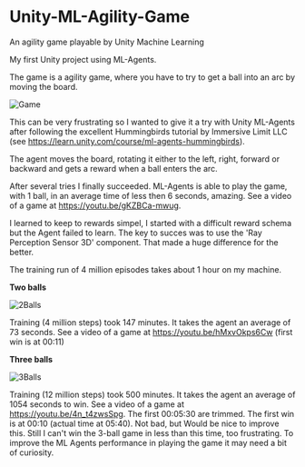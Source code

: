 # Unity-ML-Agility-Game
An agility game playable by Unity Machine Learning

My first Unity project using ML-Agents.

The game is a agility game, where you have to try to get a ball into an arc by moving the board. 

![Game](https://user-images.githubusercontent.com/83223936/130071820-df63b6a7-0c0c-44d3-87b4-894f395eac6f.png)

This can be very frustrating so I wanted to give it a try with Unity ML-Agents after following the excellent Hummingbirds tutorial by Immersive Limit LLC (see https://learn.unity.com/course/ml-agents-hummingbirds).

The agent moves the board, rotating it either to the left, right, forward or backward and gets a reward when a ball enters the arc.

After several tries I finally succeeded. ML-Agents is able to play the game, with 1 ball, in an average time of less then 6 seconds, amazing. See a video of a game at https://youtu.be/gKZBCa-mwug.

I learned to keep to rewards simpel, I started with a difficult reward schema but the Agent failed to learn. 
The key to succes was to use the 'Ray Perception Sensor 3D' component. That made a huge difference for the better.

The training run of 4 million episodes takes about 1 hour on my machine.

**Two balls**

![2Balls](https://user-images.githubusercontent.com/83223936/130447547-ec0f3785-a643-4de3-970d-f509b95037a1.png)

Training (4 million steps) took 147 minutes.  It takes the agent an average of 73 seconds.
See a video of a game at https://youtu.be/hMxvOkps6Cw (first win is at 00:11)

**Three balls**

![3Balls](https://user-images.githubusercontent.com/83223936/130617119-5b1075fe-010c-4cca-911d-da597d9ea489.png)

Training (12 million steps) took 500 minutes. It takes the agent an average of 1054 seconds to win. 
See a video of a game at https://youtu.be/4n_t4zwsSpg. The first 00:05:30 are trimmed. The first win is at 00:10 (actual time at 05:40).
Not bad, but Would be nice to improve this. Still I can't win the 3-ball game in less than this time, too frustrating. To improve the ML Agents performance in playing the game it may need a bit of curiosity.
